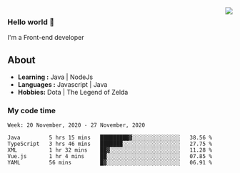 <img align='right' src="https://github-readme-stats.vercel.app/api?username=jumodada&show_icons=true&theme=vue">

### Hello world 👋

I'm a Front-end developer 
    
## About
-  **Learning :** Java | NodeJs
-  **Languages :** Javascript | Java
-  **Hobbies:** Dota | The Legend of Zelda

### My code time

<!--START_SECTION:waka-->
```text
Week: 20 November, 2020 - 27 November, 2020

Java         5 hrs 15 mins   █████████▓░░░░░░░░░░░░░░░   38.56 % 
TypeScript   3 hrs 46 mins   ███████░░░░░░░░░░░░░░░░░░   27.75 % 
XML          1 hr 32 mins    ██▓░░░░░░░░░░░░░░░░░░░░░░   11.28 % 
Vue.js       1 hr 4 mins     ██░░░░░░░░░░░░░░░░░░░░░░░   07.85 % 
YAML         56 mins         █▓░░░░░░░░░░░░░░░░░░░░░░░   06.91 % 
```
<!--END_SECTION:waka-->

